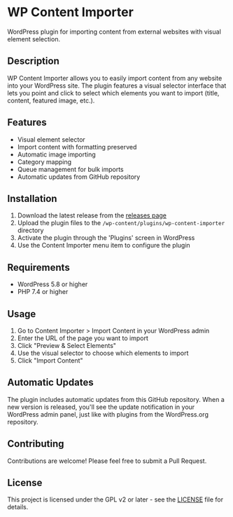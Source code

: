 # WP Content Importer

WordPress plugin for importing content from external websites with visual element selection.

## Description

WP Content Importer allows you to easily import content from any website into your WordPress site. The plugin features a visual selector interface that lets you point and click to select which elements you want to import (title, content, featured image, etc.).

## Features

- Visual element selector
- Import content with formatting preserved
- Automatic image importing
- Category mapping
- Queue management for bulk imports
- Automatic updates from GitHub repository

## Installation

1. Download the latest release from the [releases page](https://github.com/pawelwoloszyn/wp-content-importer/releases)
2. Upload the plugin files to the `/wp-content/plugins/wp-content-importer` directory
3. Activate the plugin through the 'Plugins' screen in WordPress
4. Use the Content Importer menu item to configure the plugin

## Requirements

- WordPress 5.8 or higher
- PHP 7.4 or higher

## Usage

1. Go to Content Importer > Import Content in your WordPress admin
2. Enter the URL of the page you want to import
3. Click "Preview & Select Elements"
4. Use the visual selector to choose which elements to import
5. Click "Import Content"

## Automatic Updates

The plugin includes automatic updates from this GitHub repository. When a new version is released, you'll see the update notification in your WordPress admin panel, just like with plugins from the WordPress.org repository.

## Contributing

Contributions are welcome! Please feel free to submit a Pull Request.

## License

This project is licensed under the GPL v2 or later - see the [LICENSE](LICENSE) file for details. 